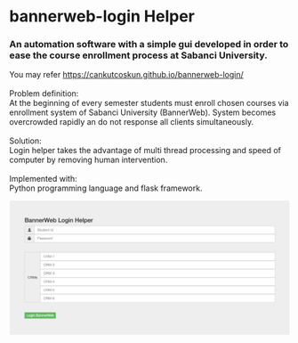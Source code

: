 # bannerweb-login Helper

### An automation software with a simple gui developed in order to ease the course enrollment process at Sabanci University.<br>
You may refer https://cankutcoskun.github.io/bannerweb-login/<br><br> 
Problem definition: <br>At the beginning of every semester students must enroll chosen courses via enrollment system of Sabanci University (BannerWeb). System becomes overcrowded rapidly an do not response all clients simultaneously. 
<br><br>Solution:<br>
Login helper takes the advantage of multi thread processing and speed of computer by removing human intervention.<br> <br>Implemented with: <br>Python programming language and flask framework.<br>

![alt text](gui.png?raw=true "Title")
